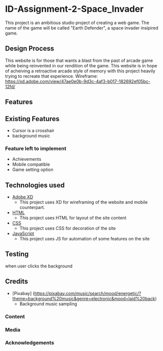 # ID-Assignment-2-Space_Invader

This project is an ambitious studio project of creating a web game. The name of the game will be called "Earth Defender", a space invader insipired game.

## Design Process

This website is for those that wants a blast from the past of arcade game while being reinvented in our rendition of the game. This website is in hope of acheiving a retroactive arcade style of memory with this project heavily trying to recreate that experience.
Wireframe: https://xd.adobe.com/view/47ae0e0b-9d3c-4af3-b017-182692ef05bc-12fd/

## Features

## Existing Features

- Cursor is a crosshair
- background music

### Feature left to implement

- Achievements
- Mobile compatible
- Game setting option

## Technologies used

- [Adobe XD](https://www.adobe.com/sg/products/xd.html)
  - This project uses XD for wireframing of the website and mobile counterpart.
- [HTML](https://html.com)
  - This project uses HTML for layout of the site content
- [CSS](https://www.w3.org/TR/CSS/#css)
  - This project uses CSS for decoration of the site
- [JavaScript](https://www.javascript.com)
  - This project uses JS for automation of some features on the site

## Testing

when user clicks the background

## Credits

- [Pixabay] (https://pixabay.com/music/search/mood/energetic/?theme=background%20music&genre=electronic&mood=laid%20back)
  - Background music sampling

### Content

### Media

### Acknowledgements
